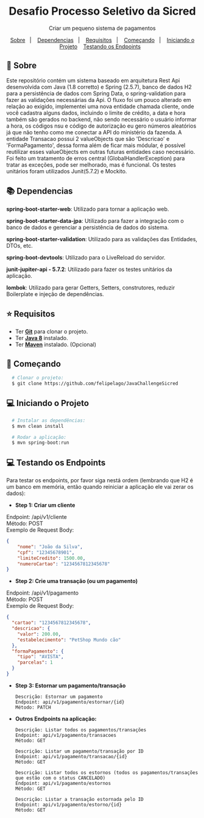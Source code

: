 <h1 align="center">
Desafio Processo Seletivo da Sicred
</h1>

<p align="center">
  Criar um pequeno sistema de pagamentos
</p>

<p align="center">
  <a href="#page_with_curl-sobre">Sobre</a>&nbsp;&nbsp;&nbsp;|&nbsp;&nbsp;&nbsp;
  <a href="#books-dependencias">Dependencias</a>&nbsp;&nbsp;&nbsp;|&nbsp;&nbsp;&nbsp;
  <a href="#star-requisitos">Requisitos</a>&nbsp;&nbsp;&nbsp;|&nbsp;&nbsp;&nbsp;  
  <a href="#rocket-começando">Começando</a>&nbsp;&nbsp;&nbsp;|&nbsp;&nbsp;&nbsp;
  <a href="#computer-iniciando-o-projeto">Iniciando o Projeto</a>&nbsp;&nbsp;&nbsp;
  <a href="#computer-testando-os-endpoints">Testando os Endpoints</a>&nbsp;&nbsp;&nbsp;
</p>

## :page_with_curl: Sobre
Este repositório contém um sistema baseado em arquitetura Rest Api desenvolvida com Java (1.8 corretto) e Spring (2.5.7), banco de dados H2 para a persistência de dados com Spring Data, o spring-validation para fazer as validações necessárias da Api. O fluxo foi um pouco alterado em relação ao exigido, implementei uma nova entidade chamada cliente, onde você cadastra alguns dados, incluindo o limite de crédito, a data e hora também são gerados no backend, não sendo necessário o usuário informar a hora, os códigos nsu e código de autorização eu gero números aleatórios já que não tenho como me conectar a API do ministério da fazenda. A entidade Transacao possui 2 valueObjects que são 'Descricao' e 'FormaPagamento', dessa forma além de ficar mais módular, é possível reutilizar esses valueObjects em outras futuras entidades caso necessário. Foi feito um tratamento de erros central (GlobalHandlerException) para tratar as exceções, pode ser melhorado, mas é funcional. Os testes unitários foram utilizados Junit(5.7.2) e Mockito.

## :books: **Dependencias**
**spring-boot-starter-web**: Utilizado para tornar a aplicação web.

**spring-boot-starter-data-jpa**: Utilizado para fazer a integração com o banco de dados e gerenciar a persistência de dados do sistema.

**spring-boot-starter-validation**: Utilizado para as validações das Entidades, DTOs, etc.

**spring-boot-devtools**: Utilizado para o LiveReload do servidor.

**junit-jupiter-api - 5.7.2**: Utilizado para fazer os testes unitários da aplicação.

**lombok**: Utilizado para gerar Getters, Setters, construtores, reduzir Boilerplate e injeção de dependências.


## :star: Requisitos
- Ter [**Git**](https://git-scm.com/) para clonar o projeto.
- Ter [**Java 8**]() instalado.
- Ter [**Maven**]([https://gradle.org/install/](https://maven.apache.org/download.cgi)) instalado. (Opcional)


## :rocket: Começando
``` bash
  # Clonar o projeto:
  $ git clone https://github.com/felipelago/JavaChallengeSicred

```

## :computer: Iniciando o Projeto
```bash
  # Instalar as dependências:
  $ mvn clean install 

  # Rodar a aplicação:
  $ mvn spring-boot:run
```
## :computer: Testando os Endpoints
Para testar os endpoints, por favor siga nestá ordem (lembrando que H2 é um banco em memória, então quando reiniciar a aplicação ele vai zerar os dados):
- **Step 1: Criar um cliente**

Endpoint: /api/v1/cliente<br>
Método: POST<br>
Exemplo de Request Body:
```JSON
{
    "nome": "João da Silva",
    "cpf": "12345678901",
    "limiteCredito": 1500.00,
    "numeroCartao": "1234567812345678"
}
```
- **Step 2: Crie uma transação (ou um pagamento)**

Endpoint: /api/v1/pagamento<br>
Método: POST<br>
Exemplo de Request Body:
```JSON
{
  "cartao": "1234567812345678",
  "descricao": {
    "valor": 200.00,
    "estabelecimento": "PetShop Mundo cão"
  },
  "formaPagamento": {
    "tipo": "AVISTA",
    "parcelas": 1
  }
}

```

- **Step 3: Estornar um pagamento/transação**
  ```
  Descrição: Estornar um pagamento
  Endpoint: api/v1/pagamento/estornar/{id}
  Método: PATCH
  ```
- **Outros Endpoints na aplicação:**
  ```
  Descrição: Listar todos os pagamentos/transações
  Endpoint: api/v1/pagamento/transacoes
  Método: GET
  ```
  ```
  Descrição: Listar um pagamento/transação por ID
  Endpoint: api/v1/pagamento/transacao/{id}
  Método: GET
  ```
  ```
  Descrição: Listar todos os estornos (todos os pagamentos/transações que estão com o status CANCELADO)
  Endpoint: api/v1/pagamento/estornos
  Método: GET
  ```
  ```
  Descrição: Listar a transação estornada pelo ID
  Endpoint: api/v1/pagamento/estorno/{id}
  Método: GET
  ```
